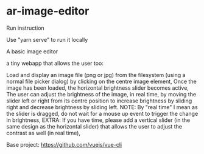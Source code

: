 # ar-image-editor

Run instruction

Use "yarn serve" to run it locally

A basic image editor

a tiny webapp that allows the user too:

Load and display an image file (png or jpg) from the filesystem (using a normal file picker dialog) by clicking on the centre image element,
Once the image has been loaded, the horizontal brightness slider becomes active,
The user can adjust the brightness of the image, in real time, by moving the slider left or right from its centre position to increase brightness by sliding right and decrease brightness by sliding left. NOTE: By "real time" I mean as the slider is dragged, do not wait for a mouse up event to trigger the change in brightness,
EXTRA: If you have time, please add a vertical slider (in the same design as the horizontal slider) that allows the user to adjust the contrast as well (in real time),


Base project: https://github.com/vuejs/vue-cli 
